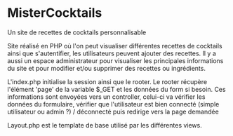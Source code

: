 # MisterCocktails
Un site de recettes de cocktails personnalisable

Site réalisé en PHP où l'on peut visualiser différentes recettes de cocktails ainsi que s'autentifier, les utilisateurs peuvent ajouter des recettes.
Il y a aussi un espace administrateur pour visualiser les principales informations du site et pour modifier et/ou supprimer des recettes ou ingrédients.

L'index.php initialise la session ainsi que le rooter. Le rooter récupère l'élément 'page' de la variable $_GET et les données du form si besoin. Ces informations sont envoyées vers un controller, celui-ci va vérifier les données du formulaire,  vérifier que l'utilisateur est bien connecté (simple utilisateur ou admin ?) / déconnecté puis redirige vers la page demandée

Layout.php est le template de base utilisé par les différentes views.
